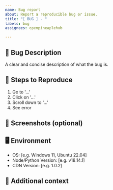 ```yaml
---
name: Bug report
about: Report a reproducible bug or issue.
title: "[ BUG ] - "
labels: bug
assignees: openpineaplehub

---
```


## 🐛 Bug Description

A clear and concise description of what the bug is.

## 🔁 Steps to Reproduce
1. Go to '...'
2. Click on '...'
3. Scroll down to '...'
4. See error

## 📸 Screenshots (optional)

## 🖥️ Environment
- OS: [e.g. Windows 11, Ubuntu 22.04]
- Node/Python Version: [e.g. v18.14.1]
- CDN Version: [e.g. 1.0.2]

## 📓 Additional context
